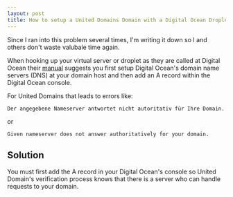 ```yaml
---
layout: post
title: How to setup a United Domains Domain with a Digital Ocean Droplet
---
```


Since I ran into this problem several times, I'm writing it down so I and others don't waste valubale time again.

When hooking up your virtual server or droplet as they are called at Digital Ocean their [manual](https://www.digitalocean.com/community/tutorials/how-to-set-up-a-host-name-with-digitalocean) suggests you first setup Digital Ocean's domain name servers (DNS) at your domain host and then add an A record within the Digital Ocean console.

For United Domains that leads to errors like:

```
Der angegebene Nameserver antwortet nicht autoritativ für Ihre Domain.
```
or

```
Given nameserver does not answer authoritatively for your domain.
```

## Solution
You must first add the A record in your Digital Ocean's console so United Domain's verification process knows that there is a server who can handle requests to your domain. 


